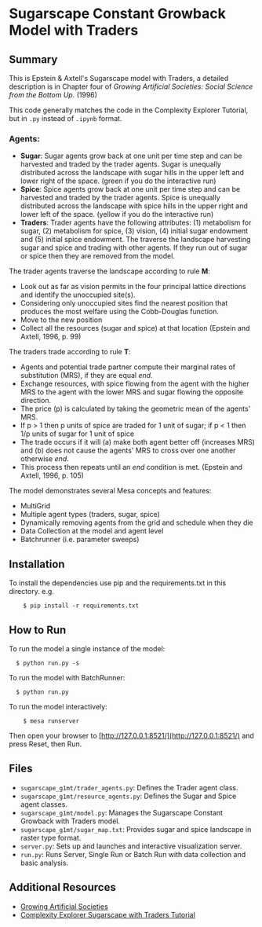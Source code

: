 # Sugarscape Constant Growback Model with Traders

## Summary

This is Epstein & Axtell's Sugarscape model with Traders, a detailed description is in Chapter four of
*Growing Artificial Societies: Social Science from the Bottom Up.* (1996)

This code generally matches the code in the Complexity Explorer Tutorial, but in `.py` instead of `.ipynb` format.   

### Agents: 

- **Sugar**:  Sugar agents grow back at one unit per time step and can be harvested and traded by the trader agents. Sugar
is unequally distributed across the landscape with sugar hills in the upper left and lower right of the space.
  (green if you do the interactive run)
- **Spice**: Spice agents grow back at one unit per time step and can be harvested and traded by the trader agents. Spice
is unequally distributed across the landscape with spice hills in the upper right and lower left of the space. 
(yellow if you do the interactive run)
- **Traders**: Trader agents have the following attributes: (1) metabolism for sugar, (2) metabolism for spice, (3) vision,
  (4) initial sugar endowment and (5) initial spice endowment. The traverse the landscape harvesting sugar and spice and 
trading with other agents. If they run out of sugar or spice then they are removed from the model. 

The trader agents traverse the landscape according to rule **M**:
- Look out as far as vision permits in the four principal lattice directions and identify the unoccupied site(s).
- Considering only unoccupied sites find the nearest position that produces the most welfare using the Cobb-Douglas function.
- Move to the new position
- Collect all the resources (sugar and spice) at that location
(Epstein and Axtell, 1996, p. 99)

The traders trade according to rule **T**: 
- Agents and potential trade partner compute their marginal rates of substitution (MRS), if they are equal *end*.
- Exchange resources, with spice flowing from the agent with the higher MRS to the agent with the lower MRS and sugar 
flowing the opposite direction.
- The price (p) is calculated by taking the geometric mean of the agents' MRS.
- If p > 1 then p units of spice are traded for 1 unit of sugar; if p < 1 then 1/p units of sugar for 1 unit of spice
- The trade occurs if it will (a) make both agent better off (increases MRS) and (b) does not cause the agents' MRS to 
cross over one another otherwise *end*.
- This process then repeats until an *end* condition is met. 
(Epstein and Axtell, 1996, p. 105)

The model demonstrates several Mesa concepts and features:
 - MultiGrid
 - Multiple agent types (traders, sugar, spice)
 - Dynamically removing agents from the grid and schedule when they die
 - Data Collection at the model and agent level
 - Batchrunner (i.e. parameter sweeps)

## Installation

To install the dependencies use pip and the requirements.txt in this directory. e.g.

```
    $ pip install -r requirements.txt
```

## How to Run

To run the model a single instance of the model: 

```
  $ python run.py -s
```

To run the model with BatchRunner: 

```
  $ python run.py
```

To run the model interactively:

```
    $ mesa runserver
```

Then open your browser to [http://127.0.0.1:8521/](http://127.0.0.1:8521/) and press Reset, then Run.

## Files

* ``sugarscape_g1mt/trader_agents.py``: Defines the Trader agent class.
* ``sugarscape_g1mt/resource_agents.py``: Defines the Sugar and Spice agent classes.
* ``sugarscape_g1mt/model.py``: Manages the Sugarscape Constant Growback with Traders model.
* ``sugarscape_g1mt/sugar_map.txt``: Provides sugar and spice landscape in raster type format.
* ``server.py``: Sets up and launches and interactive visualization server.
* ``run.py``: Runs Server, Single Run or Batch Run  with data collection and basic analysis.

## Additional Resources

- [Growing Artificial Societies](https://mitpress.mit.edu/9780262550253/growing-artificial-societies/) 
- [Complexity Explorer Sugarscape with Traders Tutorial](https://www.complexityexplorer.org/courses/172-agent-based-models-with-python-an-introduction-to-mesa)
